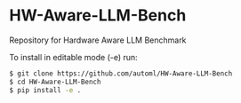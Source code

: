 # HW-Aware-LLM-Bench
Repository for Hardware Aware LLM Benchmark

To install in editable mode (-e) run:

```sh
$ git clone https://github.com/automl/HW-Aware-LLM-Bench
$ cd HW-Aware-LLM-Bench
$ pip install -e .
```
